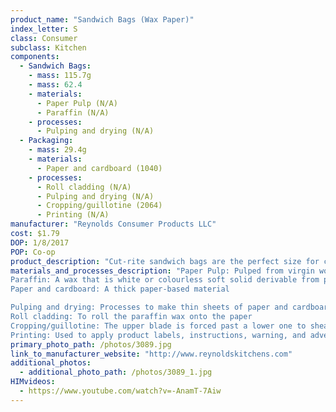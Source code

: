 ```yaml
---
product_name: "Sandwich Bags (Wax Paper)"
index_letter: S
class: Consumer
subclass: Kitchen
components:
  - Sandwich Bags:
    - mass: 115.7g
    - mass: 62.4
    - materials:
      - Paper Pulp (N/A)
      - Paraffin (N/A)
    - processes:
      - Pulping and drying (N/A)
  - Packaging:
    - mass: 29.4g
    - materials:
      - Paper and cardboard (1040)
    - processes:
      - Roll cladding (N/A)
      - Pulping and drying (N/A)
      - Cropping/guillotine (2064)
      - Printing (N/A)
manufacturer: "Reynolds Consumer Products LLC"
cost: $1.79
DOP: 1/8/2017
POP: Co-op
product_description: "Cut-rite sandwich bags are the perfect size for cereal, chips and pretzels. Keeps messy foods from sticking. Easy for kids to use and prevents spattering in the microwave."
materials_and_processes_description: "Paper Pulp: Pulped from virgin wood and recycled paper
Paraffin: A wax that is white or colourless soft solid derivable from petroleum, coal or oil shale, that consists of a mixture of hydrocarbon molecules containing between twenty and forty carbon atoms
Paper and cardboard: A thick paper-based material

Pulping and drying: Processes to make thin sheets of paper and cardboard
Roll cladding: To roll the paraffin wax onto the paper
Cropping/guillotine: The upper blade is forced past a lower one to shear sheet material along a straight line
Printing: Used to apply product labels, instructions, warning, and advertisements"
primary_photo_path: /photos/3089.jpg
link_to_manufacturer_website: "http://www.reynoldskitchens.com"
additional_photos:
  - additional_photo_path: /photos/3089_1.jpg
HIMvideos:
  - https://www.youtube.com/watch?v=-AnamT-7Aiw
---
```

